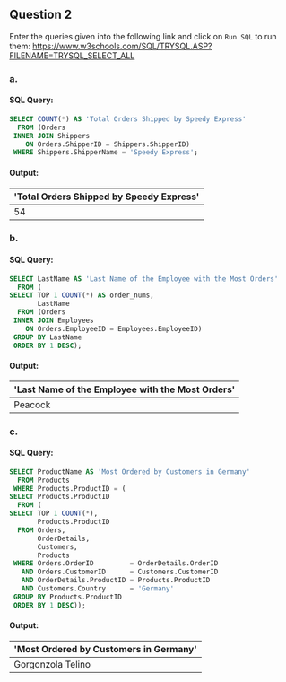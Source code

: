 ## Question 2

Enter the queries given into the following link and click on `Run SQL` to run them:
<https://www.w3schools.com/SQL/TRYSQL.ASP?FILENAME=TRYSQL_SELECT_ALL>

### a.

#### SQL Query:

```sql
SELECT COUNT(*) AS 'Total Orders Shipped by Speedy Express'
  FROM (Orders
 INNER JOIN Shippers
    ON Orders.ShipperID = Shippers.ShipperID)
 WHERE Shippers.ShipperName = 'Speedy Express';
```

#### Output:

| 'Total Orders Shipped by Speedy Express' |
| ---------------------------------------- |
| 54                                       |

### b.

#### SQL Query:

```sql
SELECT LastName AS 'Last Name of the Employee with the Most Orders'
  FROM (
SELECT TOP 1 COUNT(*) AS order_nums,
       LastName
  FROM (Orders
 INNER JOIN Employees
    ON Orders.EmployeeID = Employees.EmployeeID)
 GROUP BY LastName
 ORDER BY 1 DESC);
```

#### Output:

| 'Last Name of the Employee with the Most Orders' |
| ------------------------------------------------ |
| Peacock                                          |

### c.

#### SQL Query:

```sql
SELECT ProductName AS 'Most Ordered by Customers in Germany'
  FROM Products
 WHERE Products.ProductID = (
SELECT Products.ProductID
  FROM (
SELECT TOP 1 COUNT(*),
       Products.ProductID
  FROM Orders,
       OrderDetails,
       Customers,
       Products
 WHERE Orders.OrderID         = OrderDetails.OrderID
   AND Orders.CustomerID      = Customers.CustomerID
   AND OrderDetails.ProductID = Products.ProductID
   AND Customers.Country      = 'Germany'
 GROUP BY Products.ProductID
 ORDER BY 1 DESC));
```

#### Output:

| 'Most Ordered by Customers in Germany' |
| -------------------------------------- |
| Gorgonzola Telino                      |
